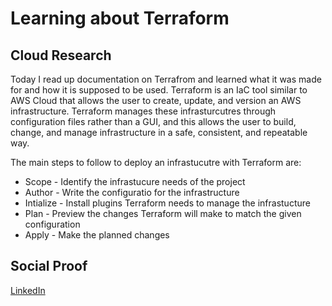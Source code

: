# Learning about Terraform

## Cloud Research

Today I read up documentation on Terrafrom and learned what it was made for and how it is supposed to be used. Terraform is an IaC tool similar to AWS Cloud that allows the user to create, update, and version an AWS infrastructure. Terraform manages these infrasturcutres through configuration files rather than a GUI, and this allows the user to build, change, and manage infrastructure in a safe, consistent, and repeatable way.

The main steps to follow to deploy an infrastucutre with Terraform are:
- Scope - Identify the infrastucure needs of the project
- Author - Write the configuratio for the infrastructure
- Intialize - Install plugins Terraform needs to manage the infrastucture
- Plan - Preview the changes Terraform will make to match the given configuration
- Apply - Make the planned changes

## Social Proof

[LinkedIn](https://www.linkedin.com/posts/rockyle98_100daysofcloud-aws-terraform-activity-6812855717469450240-QCfA)
